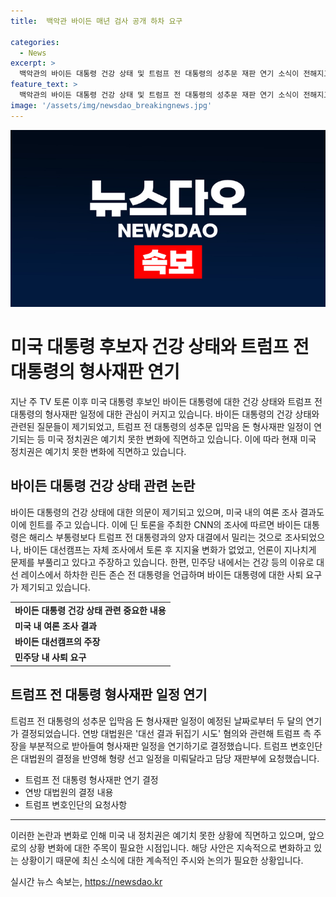 ```yaml
---
title:  백악관 바이든 매년 검사 공개 하차 요구

categories:
  - News
excerpt: >
  백악관의 바이든 대통령 건강 상태 및 트럼프 전 대통령의 성추문 재판 연기 소식이 전해지고 있습니다. TV 토론 이후 바이든 대통령에 대한 건강 관련 질문과 사퇴 요구가 제기되는 가운데, 백악관은 건강 이상 여부를 부인하며 투명한 검진 결과를 언급했습니다. 반면 트럼프 전 대통령의 성추문 입막음 돈 형사재판은 두 달 연기되었으며, 대법원은 일부 트럼프 측 주장을 수용해 형량 선고일을 연기했습니다. 다음주에는 바이든 대통령의 후보 교체론에 대한 진화와 관련된 논의가 예정되어 있습니다.
feature_text: >
  백악관의 바이든 대통령 건강 상태 및 트럼프 전 대통령의 성추문 재판 연기 소식이 전해지고 있습니다. TV 토론 이후 바이든 대통령에 대한 건강 관련 질문과 사퇴 요구가 제기되는 가운데, 백악관은 건강 이상 여부를 부인하며 투명한 검진 결과를 언급했습니다. 반면 트럼프 전 대통령의 성추문 입막음 돈 형사재판은 두 달 연기되었으며, 대법원은 일부 트럼프 측 주장을 수용해 형량 선고일을 연기했습니다. 다음주에는 바이든 대통령의 후보 교체론에 대한 진화와 관련된 논의가 예정되어 있습니다.
image: '/assets/img/newsdao_breakingnews.jpg'
---
```


<p><img src="/assets/img/newsdao_breakingnews.jpg" alt="flaretime 속보" /></p>

<h1>미국 대통령 후보자 건강 상태와 트럼프 전 대통령의 형사재판 연기</h1>

<p data-ke-size="size16">지난 주 TV 토론 이후 미국 대통령 후보인 바이든 대통령에 대한 건강 상태와 트럼프 전 대통령의 형사재판 일정에 대한 관심이 커지고 있습니다. 바이든 대통령의 건강 상태와 관련된 질문들이 제기되었고, 트럼프 전 대통령의 성추문 입막음 돈 형사재판 일정이 연기되는 등 미국 정치권은 예기치 못한 변화에 직면하고 있습니다. 이에 따라 현재 미국 정치권은 예기치 못한 변화에 직면하고 있습니다.</p>

<h2 data-ke-size="size26">바이든 대통령 건강 상태 관련 논란</h2>

<p data-ke-size="size16">바이든 대통령의 건강 상태에 대한 의문이 제기되고 있으며, 미국 내의 여론 조사 결과도 이에 힌트를 주고 있습니다. 이에 딘 토론을 주최한 CNN의 조사에 따르면 바이든 대통령은 해리스 부통령보다 트럼프 전 대통령과의 양자 대결에서 밀리는 것으로 조사되었으나, 바이든 대선캠프는 자체 조사에서 토론 후 지지율 변화가 없었고, 언론이 지나치게 문제를 부풀리고 있다고 주장하고 있습니다. 한편, 민주당 내에서는 건강 등의 이유로 대선 레이스에서 하차한 린든 존슨 전 대통령을 언급하며 바이든 대통령에 대한 사퇴 요구가 제기되고 있습니다.</p>

<table>
  <tr>
    <td style="text-align: center; height: 17px;"><b>바이든 대통령 건강 상태 관련 중요한 내용</b></td>
  </tr>
  <tr>
    <td><b>미국 내 여론 조사 결과</b></td>
  </tr>
  <tr>
    <td><b>바이든 대선캠프의 주장</b></td>
  </tr>
  <tr>
    <td><b>민주당 내 사퇴 요구</b></td>
  </tr>
</table>

<h2 data-ke-size="size26">트럼프 전 대통령 형사재판 일정 연기</h2>

<p data-ke-size="size16">트럼프 전 대통령의 성추문 입막음 돈 형사재판 일정이 예정된 날짜로부터 두 달의 연기가 결정되었습니다. 연방 대법원은 '대선 결과 뒤집기 시도' 혐의와 관련해 트럼프 측 주장을 부분적으로 받아들여 형사재판 일정을 연기하기로 결정했습니다. 트럼프 변호인단은 대법원의 결정을 반영해 형량 선고 일정을 미뤄달라고 담당 재판부에 요청했습니다.</p>

<ul>
  <li>트럼프 전 대통령 형사재판 연기 결정</li>
  <li>연방 대법원의 결정 내용</li>
  <li>트럼프 변호인단의 요청사항</li>
</ul>

<hr>

<p data-ke-size="size16">이러한 논란과 변화로 인해 미국 내 정치권은 예기치 못한 상황에 직면하고 있으며, 앞으로의 상황 변화에 대한 주목이 필요한 시점입니다. 해당 사안은 지속적으로 변화하고 있는 상황이기 때문에 최신 소식에 대한 계속적인 주시와 논의가 필요한 상황입니다.</p>
실시간 뉴스 속보는, <a href="https://newsdao.kr" rel="dofollow">https://newsdao.kr</a>


